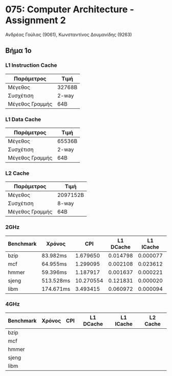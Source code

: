 # 075: Computer Architecture - Assignment 2

Ανδρέας Γούλας (9061), Κωνσταντίνος Δουμανίδης (9263)

## Βήμα 1ο

### L1 Instruction Cache

Παράμετρος     |Τιμή
---------------|------
Μέγεθος        |32768B
Συσχέτιση      |2-way
Μέγεθος Γραμμής|64B

### L1 Data Cache

Παράμετρος     |Τιμή
---------------|------
Μέγεθος        |65536B
Συσχέτιση      |2-way
Μέγεθος Γραμμής|64B

### L2 Cache

Παράμετρος     |Τιμή
---------------|--------
Μέγεθος        |2097152B
Συσχέτιση      |8-way
Μέγεθος Γραμμής|64B

### 2GHz

Benchmark|Χρόνος   |CPI      |L1 DCache|L1 ICache|L2 Cache
---------|---------|---------|---------|---------|--------
bzip     |83.982ms |1.679650 |0.014798 |0.000077 |0.282163
mcf      |64.955ms |1.299095 |0.002108 |0.023612 |0.055046
hmmer    |59.396ms |1.187917 |0.001637 |0.000221 |0.077760
sjeng    |513.528ms|10.270554|0.121831 |0.000020 |0.999972
libm     |174.671ms|3.493415 |0.060972 |0.000094 |0.999944

### 4GHz

Benchmark|Χρόνος  |CPI     |L1 DCache|L1 ICache|L2 Cache
---------|--------|--------|---------|---------|--------
bzip     |
mcf      |
hmmer    |
sjeng    |
libm     |
